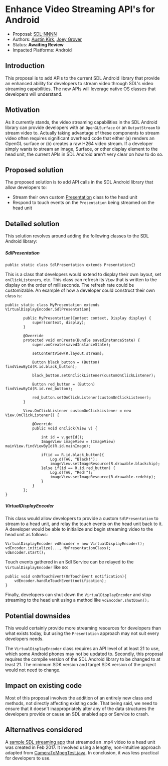 # Enhance Video Streaming API's for Android

* Proposal:  [SDL-NNNN](nnnn-enhace_video_streaming_apis_for_android.md)
* Authors: [Austin Kirk](https://github.com/askirk), [Joey Grover](https://github.com/joeygrover)
* Status: **Awaiting Review**
* Impacted Platforms: Android

## Introduction
This proposal is to add APIs to the current SDL Android library that provide an enhanced ability for developers to stream video through SDL's video streaming capabilities. The new APIs will leverage native OS classes that developers will understand. 

## Motivation
As it currently stands, the video streaming capabilities in the SDL Android library can provide developers with an `OpenGLSurface` or an `OutputStream` to stream video to. Actually taking advantage of these components to stream video often requires significant overhead code that either (a) renders an OpenGL surface or (b) creates a raw H264 video stream. If a developer simply wants to stream an image, Surface, or other display element to the head unit, the current APIs in SDL Android aren't very clear on how to do so.

## Proposed solution
The proposed solution is to add API calls in the SDL Android library that allow developers to:

* Stream their own custom [Presentation](https://developer.android.com/reference/android/app/Presentation.html) class to the head unit
* Respond to touch events on the `Presentation` being streamed on the head unit

## Detailed solution

This solution revolves around adding the following classes to the SDL Android library:

##### SdlPresentation

```
public static class SdlPresentation extends Presentation{}
```
This is a class that developers would extend to display their own layout, set `onClickListeners`, etc. This class can refresh its `View` that is written to the display on the order of milliseconds. The refresh rate could be customizable. An example of how a developer could construct their own class is:

```
public static class MyPresentation extends VirtualDisplayEncoder.SdlPresentation{

        public MyPresentation(Context context, Display display) {
            super(context, display);
        }

        @Override
        protected void onCreate(Bundle savedInstanceState) {
            super.onCreate(savedInstanceState);

            setContentView(R.layout.stream);

            Button black_button = (Button) findViewById(R.id.black_button);

            black_button.setOnClickListener(customOnClickListener);

            Button red_button = (Button) findViewById(R.id.red_button);

            red_button.setOnClickListener(customOnClickListener);
        }

        View.OnClickListener customOnClickListener = new View.OnClickListener() {

            @Override
            public void onClick(View v) {

                int id = v.getId();
                ImageView imageView = (ImageView) mainView.findViewById(R.id.mainImage);

                if(id == R.id.black_button){
                    Log.d(TAG, "Black!");
                    imageView.setImageResource(R.drawable.blackchip);
                }else if(id == R.id.red_button) {
                    Log.d(TAG, "Red!");
                    imageView.setImageResource(R.drawable.redchip);
                }
            }
        };
}
```

##### VirtualDisplayEncoder

This class would allow developers to provide a custom `SdlPresentation` to stream to a head unit, and relay the touch events on the head unit back to it. A developer would be able to initialize and begin streaming video to the head unit as follows:

```
VirtualDisplayEncoder vdEncoder = new VirtualDisplayEncoder();
vdEncoder.initialize(..., MyPresentationClass);
vdEncoder.start();
```

Touch events gathered in an Sdl Service can be relayed to the `VirtualDisplayEncoder` like so:

```
public void onOnTouchEvent(OnTouchEvent notification){
	vdEncoder.handleTouchEvent(notification);
}
```

Finally, developers can shut down the `VirtualDisplayEncoder` and stop streaming to the head unit using a method like `vdEncoder.shutDown();`

## Potential downsides
This would certainly provide more streaming resources for developers than what exists today, but using the `Presentation` approach may not suit every developers needs. 

The `VirtualDisplayEncoder` class requires an API level of at least 21 to use, which some Android phones may not be updated to. Secondly, this proposal requires the compile version of the SDL Android library to be changed to at least 21. The minimum SDK version and target SDK version of the project would not need to change.

## Impact on existing code
Most of this proposal involves the addition of an entirely new class and methods, not directly affecting existing code. That being said, we need to ensure that it doesn't inappropriately alter any of the data structures the developers provide or cause an SDL enabled app or Service to crash. 

## Alternatives considered
A [sample SDL streaming app](https://github.com/livio/sdl_video_streaming_android_sample/tree/7cc01900a8c704f0924ceb2905be6609b54f4583) that streamed an .mp4 video to a head unit was created in Feb 2017. It involved using a lengthy, non-intuitive approach adapted from [CameraToMpegTest.java](http://bigflake.com/mediacodec/CameraToMpegTest.java.txt). In conclusion, it was less practical for developers to use.